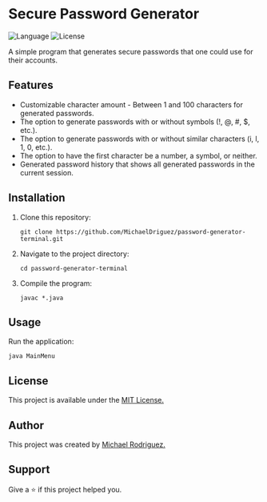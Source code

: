 # Secure Password Generator

![Language](https://img.shields.io/badge/Language-Java-blue)
![License](https://img.shields.io/badge/License-MIT-green)

A simple program that generates secure passwords that one could use for their accounts.

## Features

- Customizable character amount - Between 1 and 100 characters for generated passwords.
- The option to generate passwords with or without symbols (!, @, #, $, etc.).
- The option to generate passwords with or without similar characters (i, l, 1, 0, etc.).
- The option to have the first character be a number, a symbol, or neither.
- Generated password history that shows all generated passwords in the current session.

## Installation

1. Clone this repository:
   ```
   git clone https://github.com/MichaelDriguez/password-generator-terminal.git
   ```
2. Navigate to the project directory:
   ```
   cd password-generator-terminal
   ```
3. Compile the program:
   ```
   javac *.java
   ```

## Usage

Run the application:

```
java MainMenu
```


## License

This project is available under the [MIT License.](https://github.com/MichaelDriguez/password-generator-terminal/blob/main/LICENSE)

## Author

This project was created by [Michael Rodriguez.](https://github.com/MichaelDriguez)

## Support

Give a ⭐️ if this project helped you.

